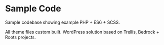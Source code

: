 # Sample Code

Sample codebase showing example PHP + ES6 + SCSS.

All theme files custom built. WordPress solution based on Trellis, Bedrock + Roots projects.
